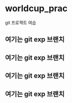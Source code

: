 # worldcup_prac
git 프로젝트 여습

## 여기는 git exp 브랜치
## 여기는 git exp 브랜치
## 여기는 git exp 브랜치
## 여기는 git exp 브랜치